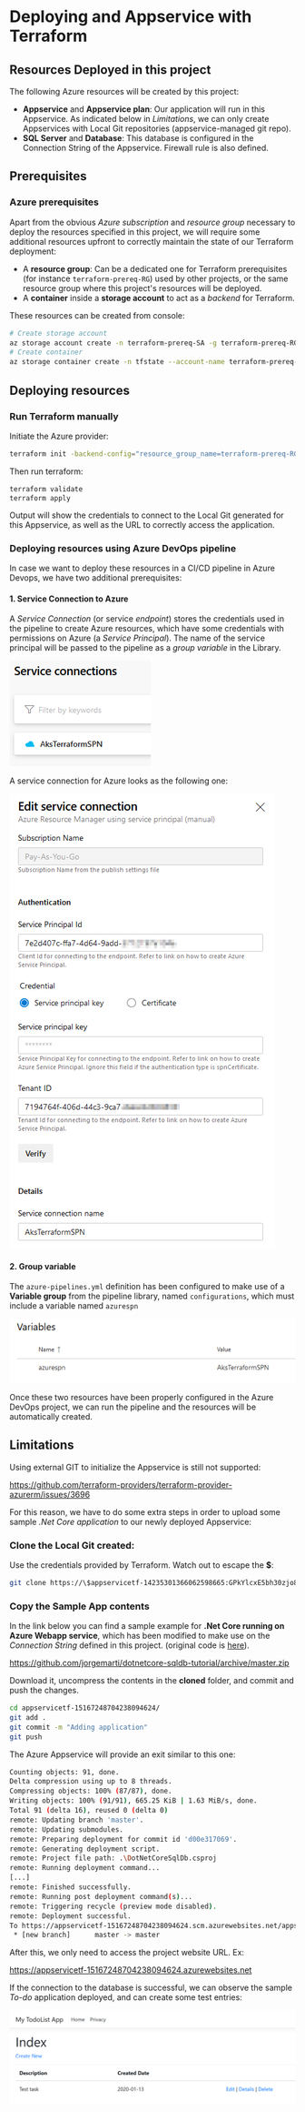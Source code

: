# Deploying and Appservice with Terraform

## Resources Deployed in this project

The following Azure resources will be created by this project:

* **Appservice** and **Appservice plan**: Our application will run in this Appservice. As indicated below in _Limitations_, we can only create Appservices with Local Git repositories (appservice-managed git repo).
* **SQL Server** and **Database**: This database is configured in the Connection String of the Appservice. Firewall rule is also defined.

## Prerequisites

### Azure prerequisites

Apart from the obvious *Azure subscription* and *resource group* necessary to deploy the resources specified in this project, we will require some additional resources upfront to correctly maintain the state of our Terraform deployment:

  * A **resource group**: Can be a dedicated one for Terraform prerequisites (for instance `terraform-prereq-RG`) used by other projects, or the same resource group where this project's resources will be deployed.
  * A **container** inside a **storage account** to act as a *backend* for Terraform.

These resources can be created from console:

```bash
# Create storage account
az storage account create -n terraform-prereq-SA -g terraform-prereq-RG -l westeurope
# Create container
az storage container create -n tfstate --account-name terraform-prereq-SA
```

## Deploying resources

### Run Terraform manually

Initiate the Azure provider:

```bash
terraform init -backend-config="resource_group_name=terraform-prereq-RG" -backend-config="storage_account_name=terraform-prereq-SA" -backend-config="container_name=tfstate"
```
Then run terraform:

```
terraform validate
terraform apply
```

Output will show the credentials to connect to the Local Git generated for this Appservice, as well as the URL to correctly access the application.

### Deploying resources using Azure DevOps pipeline

In case we want to deploy these resources in a CI/CD pipeline in Azure Devops, we have two additional prerequisites:

#### 1. Service Connection to Azure

A *Service Connection* (or service *endpoint*) stores the credentials used in the pipeline to create Azure resources, which have some credentials with permissions on Azure (a _Service Principal_). The name of the service principal will be passed to the pipeline as a *group variable* in the Library.

![](img/README2020-02-26-12-25-34.png)

A service connection for Azure looks as the following one:

![](img/README2020-02-26-12-28-28.png)

#### 2. Group variable

The `azure-pipelines.yml` definition has been configured to make use of a **Variable group** from the pipeline library, named `configurations`, which must include a variable named `azurespn`

![](img/README2020-02-26-12-19-00.png)

Once these two resources have been properly configured in the Azure DevOps project, we can run the pipeline and the resources will be automatically created.

## Limitations

Using external GIT to initialize the Appservice is still not supported:

https://github.com/terraform-providers/terraform-provider-azurerm/issues/3696

For this reason, we have to do some extra steps in order to upload some sample _.Net Core application_ to our newly deployed Appservice:

### Clone the Local Git created:

Use the credentials provided by Terraform. Watch out to escape the **$**:

```bash
git clone https://\$appservicetf-14235301366062598665:GPkYlcxE5bh30zjo8p5jEmdtiXbRpi0PqZQkh2fz4AefdvdX2nelDm1ezPAX@appservicetf-14235301366062598665.scm.azurewebsites.net/appservicetf-14235301366062598665.git
```
### Copy the Sample App contents

In the link below you can find a sample example for **.Net Core running on Azure Webapp service**, which has been modified to make use on the _Connection String_ defined in this project. (original code is [here](https://docs.microsoft.com/en-us/azure/app-service/app-service-web-tutorial-dotnetcore-sqldb)).

https://github.com/jorgemarti/dotnetcore-sqldb-tutorial/archive/master.zip

Download it, uncompress the contents in the **cloned** folder, and commit and push the changes.

```bash
cd appservicetf-15167248704238094624/
git add .
git commit -m "Adding application"
git push
```

The Azure Appservice will provide an exit similar to this one:

```bash
Counting objects: 91, done.
Delta compression using up to 8 threads.
Compressing objects: 100% (87/87), done.
Writing objects: 100% (91/91), 665.25 KiB | 1.63 MiB/s, done.
Total 91 (delta 16), reused 0 (delta 0)
remote: Updating branch 'master'.
remote: Updating submodules.
remote: Preparing deployment for commit id 'd00e317069'.
remote: Generating deployment script.
remote: Project file path: .\DotNetCoreSqlDb.csproj
remote: Running deployment command...
[...]
remote: Finished successfully.
remote: Running post deployment command(s)...
remote: Triggering recycle (preview mode disabled).
remote: Deployment successful.
To https://appservicetf-15167248704238094624.scm.azurewebsites.net/appservicetf-15167248704238094624.git
 * [new branch]      master -> master
 ```

 After this, we only need to access the project website URL. Ex:

 https://appservicetf-15167248704238094624.azurewebsites.net

If the connection to the database is successful, we can observe the sample _To-do_ application deployed, and can create some test entries:

![](img/README2020-01-13-12-55-21.png)

